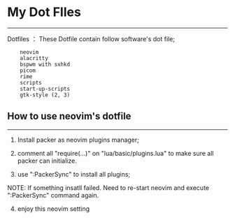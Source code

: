 # My Dot FIles

---

Dotfiles ：
These Dotfile contain follow software's dot file;

```
	neovim
	alacritty
	bspwm with sxhkd
	picom
	rime
	scripts
	start-up-scripts
	gtk-style (2, 3)
```

## How to use neovim's dotfile

---

1. Install packer as neovim plugins manager;

2. comment all "require(...)" on "lua/basic/plugins.lua" to make sure all packer can initialize.

3. use ":PackerSync" to install all plugins;

NOTE: If something insatll failed. Need to re-start neovim and execute ":PackerSync" command again.

4. enjoy this neovim setting

